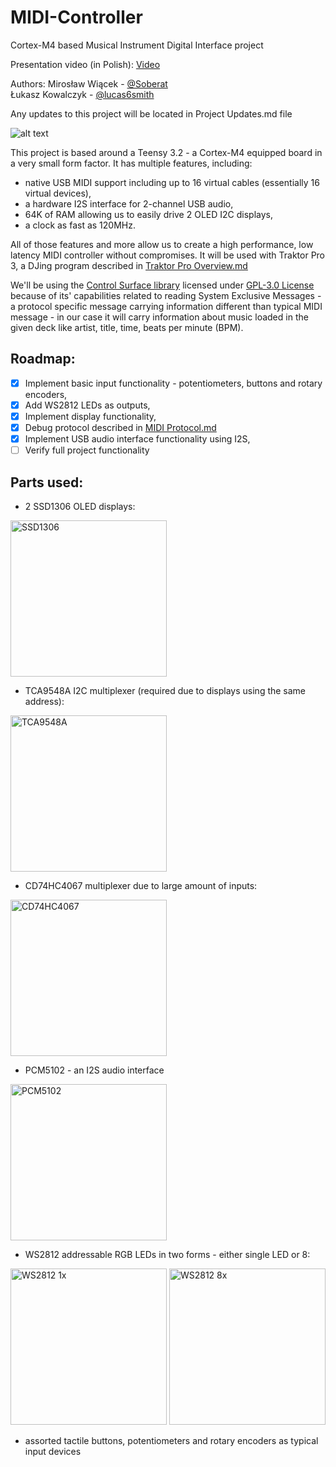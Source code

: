 # MIDI-Controller
Cortex-M4 based Musical Instrument Digital Interface project

Presentation video (in Polish):
[Video](https://youtu.be/YKf5AFpwudw)

Authors:
Mirosław Wiącek - [@Soberat](https://github.com/Soberat)\
Łukasz Kowalczyk - [@lucas6smith](https://github.com/lucas6smith)

Any updates to this project will be located in Project Updates.md file

![alt text](https://www.pjrc.com/teensy/teensy32_front_small.jpg "Teensy 3.2")

This project is based around a Teensy 3.2 - a Cortex-M4 equipped board in a very small form factor. It has multiple features, including:
- native USB MIDI support including up to 16 virtual cables (essentially 16 virtual devices),
- a hardware I2S interface for 2-channel USB audio,
- 64K of RAM allowing us to easily drive 2 OLED I2C displays,
- a clock as fast as 120MHz.

All of those features and more allow us to create a high performance, low latency MIDI controller without compromises. It will be used with Traktor Pro 3, a DJing program described in [Traktor Pro Overview.md](https://github.com/Soberat/MIDI-Controller/blob/main/Traktor%20Pro%20Overview.md)

We'll be using the [Control Surface library](https://github.com/tttapa/Control-Surface) licensed under [GPL-3.0 License](https://github.com/tttapa/Control-Surface/blob/master/LICENSE) because of its' capabilities related to reading System Exclusive Messages - a protocol specific message carrying information different than typical MIDI message - in our case it will carry information about music loaded in the given deck like artist, title, time, beats per minute (BPM).

## Roadmap:
- [x] Implement basic input functionality - potentiometers, buttons and rotary encoders,
- [x] Add WS2812 LEDs as outputs,
- [x] Implement display functionality,
- [x] Debug protocol described in [MIDI Protocol.md](https://github.com/Soberat/MIDI-Controller/blob/main/MIDI%20Protocol.md)
- [x] Implement USB audio interface functionality using I2S,
- [ ] Verify full project functionality

## Parts used:

- 2 SSD1306 OLED displays:
<img src="https://ae01.alicdn.com/kf/H0a2597f7134d42f89d20ad3b2fd67cafQ.jpg" alt="SSD1306" width="250" height="250">

- TCA9548A I2C multiplexer (required due to displays using the same address):
<img src="https://ae01.alicdn.com/kf/H84c3bcc2504e4c5182b54b8e419428852.jpg" alt="TCA9548A" width="250" height="250">

- CD74HC4067 multiplexer due to large amount of inputs:
<img src="https://ae01.alicdn.com/kf/HTB1FVaNeL1H3KVjSZFBq6zSMXXae.jpg" alt="CD74HC4067" width="250" height="250">

- PCM5102 - an I2S audio interface
<img src="https://ae01.alicdn.com/kf/HTB1lS2hUMDqK1RjSZSyq6yxEVXaA.jpg" alt="PCM5102" width="250" height="250">

- WS2812 addressable RGB LEDs in two forms - either single LED or 8:
<img src="https://ae01.alicdn.com/kf/HTB11Oi7TxnaK1RjSZFtq6zC2VXaH.jpg?width=1000&height=1000&hash=2000" alt="WS2812 1x" width="250" height="250">
<img src="https://botland.com.pl/59565-large_default/listwa-led-rgb-ws2812-5050-x-8-diod-53mm.jpg" alt="WS2812 8x" width="250" height="250">

- assorted tactile buttons, potentiometers and rotary encoders as typical input devices
